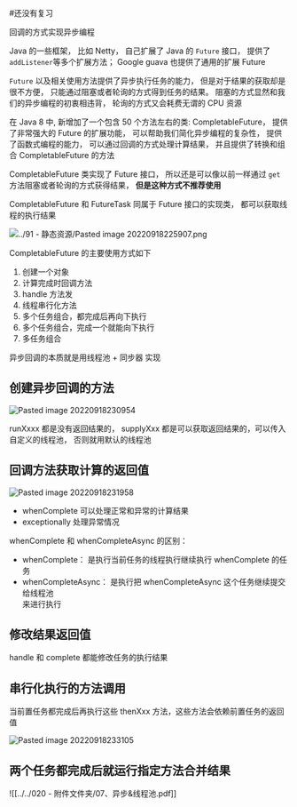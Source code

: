 #还没有复习 

回调的方式实现异步编程

Java 的一些框架， 比如 Netty， 自己扩展了 Java 的 `Future` 接口， 提供了 `addListener`等多个扩展方法； Google guava 也提供了通用的扩展 Future

`Future` 以及相关使用方法提供了异步执行任务的能力， 但是对于结果的获取却是很不方便， 只能通过阻塞或者轮询的方式得到任务的结果。 阻塞的方式显然和我们的异步编程的初衷相违背， 轮询的方式又会耗费无谓的 CPU 资源


在 Java 8 中, 新增加了一个包含 50 个方法左右的类: CompletableFuture， 提供了非常强大的 Future 的扩展功能， 可以帮助我们简化异步编程的复杂性， 提供了函数式编程的能力， 可以通过回调的方式处理计算结果， 并且提供了转换和组合 CompletableFuture 的方法

CompletableFuture 类实现了 Future 接口， 所以还是可以像以前一样通过 `get` 方法阻塞或者轮询的方式获得结果， **但是这种方式不推荐使用**
 
CompletableFuture 和 FutureTask 同属于 Future 接口的实现类， 都可以获取线程的执行结果

![../91 - 静态资源/Pasted image 20220918225907.png](https://wings-liberty.oss-cn-beijing.aliyuncs.com/note/Pasted%20image%2020220918225907.png)


CompletableFuture 的主要使用方式如下

1. 创建一个对象
2. 计算完成时回调方法
3. handle 方法发
4. 线程串行化方法
5. 多个任务组合，都完成后再向下执行
6. 多个任务组合，完成一个就能向下执行
7. 多任务组合

异步回调的本质就是用线程池 + 同步器 实现

## 创建异步回调的方法

![Pasted image 20220918230954](https://wings-liberty.oss-cn-beijing.aliyuncs.com/note/Pasted%20image%2020220918230954.png)

runXxxx 都是没有返回结果的， supplyXxx 都是可以获取返回结果的，可以传入自定义的线程池， 否则就用默认的线程池


## 回调方法获取计算的返回值

![Pasted image 20220918231958](https://wings-liberty.oss-cn-beijing.aliyuncs.com/note/Pasted%20image%2020220918231958.png)

- whenComplete 可以处理正常和异常的计算结果
- exceptionally 处理异常情况


whenComplete 和 whenCompleteAsync 的区别：  

- whenComplete： 是执行当前任务的线程执行继续执行 whenComplete 的任务
- whenCompleteAsync： 是执行把 whenCompleteAsync 这个任务继续提交给线程池  
来进行执行


## 修改结果返回值

handle 和 complete 都能修改任务的执行结果


## 串行化执行的方法调用

当前置任务都完成后再执行这些 thenXxx 方法，这些方法会依赖前置任务的返回值

![Pasted image 20220918233105](https://wings-liberty.oss-cn-beijing.aliyuncs.com/note/Pasted%20image%2020220918233105.png)

## 两个任务都完成后就运行指定方法合并结果


![[../../020 - 附件文件夹/07、异步&线程池.pdf]]